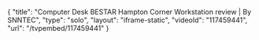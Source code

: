 {
    "title": "Computer Desk BESTAR Hampton Corner Workstation review | By SNNTEC",
    "type": "solo",
    "layout": "iframe-static",
    "videoId": "117459441",
    "url": "\/tvpembed\/117459441"
}